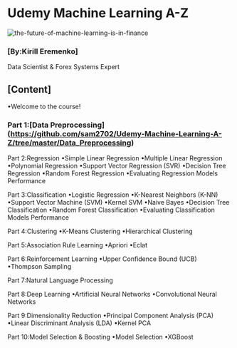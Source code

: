 # Udemy Machine Learning A-Z

![the-future-of-machine-learning-is-in-finance](https://user-images.githubusercontent.com/29937202/42225404-25ff61e8-7efa-11e8-849e-046c410c801b.jpg)

### [By:Kirill Eremenko]
 Data Scientist & Forex Systems Expert
 
 ## [Content]

•Welcome to the course!
 
### Part 1:[Data Preprocessing] (https://github.com/sam2702/Udemy-Machine-Learning-A-Z/tree/master/Data_Preprocessing)
 
Part 2:Regression 
•Simple Linear Regression
•Multiple Linear Regression
•Polynomial Regression
•Support Vector Regression (SVR)
•Decision Tree Regression
•Random Forest Regression
•Evaluating Regression Models Performance

Part 3:Classification
•Logistic Regression
•K-Nearest Neighbors (K-NN)
•Support Vector Machine (SVM)
•Kernel SVM
•Naive Bayes
•Decision Tree Classification
•Random Forest Classification
•Evaluating Classification Models Performance

Part 4:Clustering
•K-Means Clustering
•Hierarchical Clustering

Part 5:Association Rule Learning 
•Apriori
•Eclat

Part 6:Reinforcement Learning
•Upper Confidence Bound (UCB)
•Thompson Sampling

Part 7:Natural Language Processing

Part 8:Deep Learning 
•Artificial Neural Networks
•Convolutional Neural Networks

Part 9:Dimensionality Reduction 
•Principal Component Analysis (PCA)
•Linear Discriminant Analysis (LDA)
•Kernel PCA

Part 10:Model Selection & Boosting 
•Model Selection
•XGBoost
